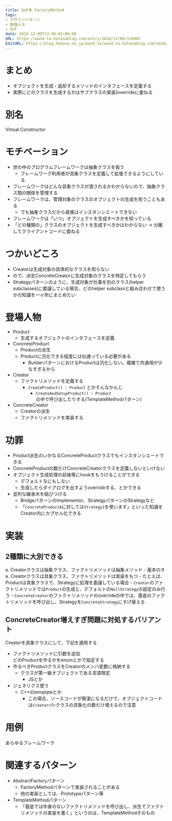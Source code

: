 ```yaml
---
title: GoF本 FactoryMethod
tags:
- デザインパターン
- 勉強メモ
- GoF
date: 2018-12-09T13:49:01+09:00
URL: https://wand-ta.hatenablog.com/entry/2018/12/09/134901
EditURL: https://blog.hatena.ne.jp/wand_ta/wand-ta.hatenablog.com/atom/entry/10257846132682477108
---
```


# まとめ

- オブジェクトを生成・返却するメソッドのインタフェースを定義する
- 実際にどのクラスを生成するかはサブクラスの実装|overrideに委ねる


# 別名

Virtual Constructor


# モチベーション

- 世の中のプログラムフレームワークは抽象クラスを扱う
    - フレームワーク利用者が具象クラスを定義して拡張できるようにしている
- フレームワークはどんな具象クラスが渡されるかわからないので、抽象クラス間の関係を管理する
- フレームワークは、管理対象のクラスのオブジェクトの生成を担うこともある
    - でも抽象クラスだから直接はインスタンシエートできない
- フレームワークは「いつ」オブジェクトを生成すべきかを知っている
- 「どの種類の」クラスのオブジェクトを生成すべきかはわからない → 分離してクライアントコードに委ねる


# つかいどころ

- Creatorは生成対象の具体的なクラスを知らない
- ので、派生ConcreteCreatorに生成対象のクラスを特定してもらう
- Strategyパターンのように、生成対象が仕事を別のクラス(helper subclasses)に委譲している場合、どのhelper subclassと組み合わせて使うかの知識を一ヶ所にまとめたい


# 登場人物

- Product
    - 生成するオブジェクトのインタフェースを定義
- ConcreteProduct
    - Productの派生
    - Productに汎化できる程度には似通っている必要がある
        - BuilderパターンにおけるProductは汎化しない。複雑で共通項が少なすぎるから
- Creator
    - ファクトリメソッドを定義する  
        - `CreateProduct() : Product` とかそんなかんじ
            - `CreateAndSetupProduct() : Product`  
               の中で呼び出したりする(TemplateMethodパターン)
- ConcreteCreator
    - Creatorの派生
    - ファクトリメソッドを実装する


# 功罪

- Product派生のいかなるConcreteProductクラスでもインスタンシエートできる
- ConcreteProductの数だけConcreteCreatorクラスを定義しないといけない
- オブジェクト生成処理の前後等にhookをもうけることができる
    - デフォルトなにもしない
    - 生成したらダイアログを出すようoverrideする、とかできる
- 並列な継承木を結びつける
    - BridgeパターンのImplementor、StrategyパターンのStrategyなど
    - 「`ConcreteProductA`に対しては`Strategy1`を使います」といった知識をCreator内にカプセル化できる


# 実装

## 2種類に大別できる
a. Creatorクラスは抽象クラス、ファクトリメソッドは抽象メソッド
    - 基本のき
a. Creatorクラスは具象クラス、ファクトリメソッドは実装をもつ
    - たとえば、Productは具象クラスで、Strategyに処理を委譲している場合
    - `Creator`のファクトリメソッドでは`Product`の生成と、デフォルトの`NullStrategy`の設定のみ行う
    - `ConcreteCreator`のファクトリメソッドのoverrideの中では、基底のファクトリメソッドを呼び出し、Strategyを`ConcreteStrategy`にすげ替える

## ConcreteCreator増えすぎ問題に対処するバリアント

Creatorを具象クラスにして、下記を適用する

- ファクトリメソッドに引数を追加  
  どのProductを作るかをenumとかで指定する
- 作るべきProductクラスをCreatorのメンバ変数に格納する
    - クラスが第一級オブジェクトである言語限定
        - JSとか
- ジェネリクス使う
    - C++のtemplateとか
        - この場合、ソースコードが簡潔になるだけで、オブジェクトコードは`Creator<T>`クラスの具象化の数だけ増えるので注意


# 用例

あらゆるフレームワーク


# 関連するパターン

- AbstractFactoryパターン
    - FactoryMethodパターンで実装されることがある
    - 他の実装としては、Prototypeパターン等
- TemplateMethodパターン
    - 「基底では中身のないファクトリメソッドを呼び出し、派生でファクトリメソッドの実装を書く」というのは、TemplateMethodそのもの


